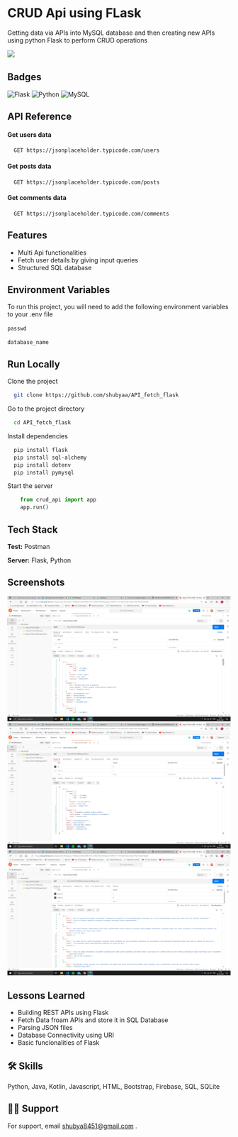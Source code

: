 
# CRUD Api using FLask

Getting data via APIs into MySQL database and then creating new APIs using python Flask to perform CRUD operations
<p float="center">
<img src="https://github.com/jalbertsr/logo-badge-images/blob/master/img/rsz_flask.png?raw=true" width="100" />
</p>

## Badges

![Flask](https://img.shields.io/badge/Flask-2.0-green.svg) 
![Python](https://img.shields.io/badge/Python-3.9.5-blue.svg)
![MySQL](https://img.shields.io/badge/MySQL-8.0-orange.svg)

## API Reference

#### Get users data

```http
  GET https://jsonplaceholder.typicode.com/users
```

#### Get posts data

```http
  GET https://jsonplaceholder.typicode.com/posts
```

#### Get comments data

```http
  GET https://jsonplaceholder.typicode.com/comments
```

## Features

- Multi Api functionalities
- Fetch user details by giving input queries
- Structured SQL database



## Environment Variables

To run this project, you will need to add the following environment variables to your .env file

`passwd`

`database_name`


## Run Locally

Clone the project

```bash
  git clone https://github.com/shubyaa/API_fetch_flask
```

Go to the project directory

```bash
  cd API_fetch_flask
```

Install dependencies

```bash
  pip install flask
  pip install sql-alchemy
  pip install dotenv
  pip install pymysql
```

Start the server

```python
    from crud_api import app
    app.run()

```


## Tech Stack

**Test:** Postman

**Server:** Flask, Python


## Screenshots

![Screenshot 1](https://github.com/shubyaa/API_fetch_flask/blob/main/screenshots/1.png)
![Screenshot 2](https://github.com/shubyaa/API_fetch_flask/blob/main/screenshots/2.png)
![Screenshot 3](https://github.com/shubyaa/API_fetch_flask/blob/main/screenshots/3.png)


## Lessons Learned

- Building REST APIs using Flask
- Fetch Data froam APIs and store it in SQL Database
- Parsing JSON files
- Database Connectivity using URI
- Basic funcionalities of Flask

## 🛠 Skills
Python, Java, Kotlin, Javascript, HTML, Bootstrap, Firebase, SQL, SQLite


## 👍🏻 Support

For support, email shubya8451@gmail.com .
